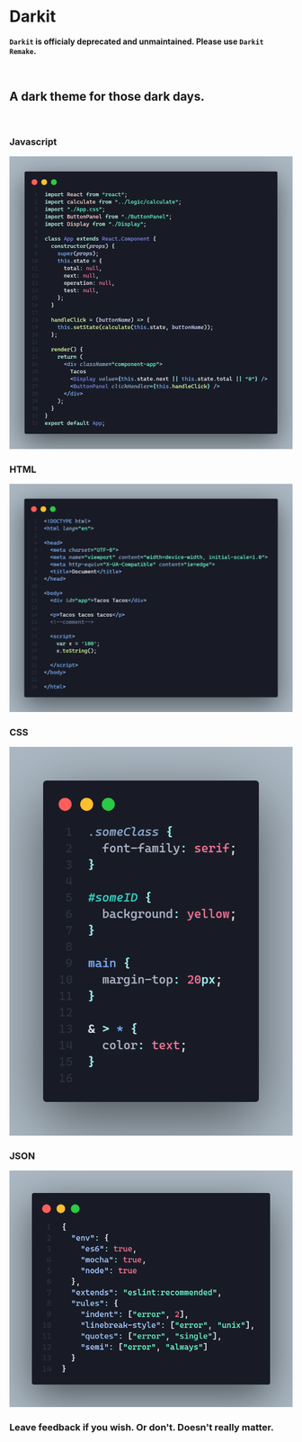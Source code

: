 # Darkit

<b>`Darkit` is officialy deprecated and unmaintained. Please use `Darkit Remake`.</b>

<br />

## A dark theme for those dark days.

<br />

### Javascript

![Javascript](./imgs/ss1.png)

### HTML

![HTML](./imgs/ss3.png)

### CSS

![CSS](./imgs/ss4.png)

### JSON

![JSON](./imgs/ss2.png)

### Leave feedback if you wish. Or don't. Doesn't really matter.
